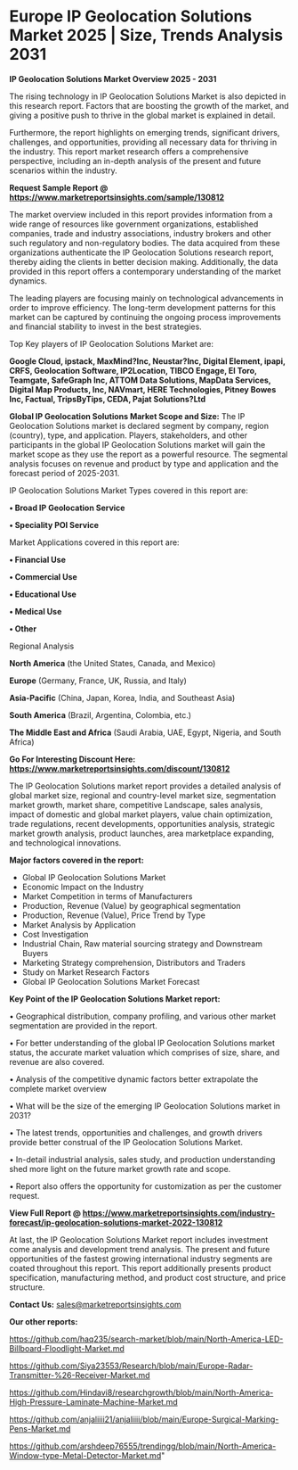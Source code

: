 # Europe IP Geolocation Solutions Market 2025 | Size, Trends Analysis 2031

<Strong> IP Geolocation Solutions Market Overview 2025 - 2031</strong>

The rising technology in IP Geolocation Solutions Market is also depicted in this research report. Factors that are boosting the growth of the market, and giving a positive push to thrive in the global market is explained in detail.

Furthermore, the report highlights on emerging trends, significant drivers, challenges, and opportunities, providing all necessary data for thriving in the industry. This report market research offers a comprehensive perspective, including an in-depth analysis of the present and future scenarios within the industry.

<strong>Request Sample Report @ <a href=https://www.marketreportsinsights.com/sample/130812>https://www.marketreportsinsights.com/sample/130812</a></strong>

The market overview included in this report provides information from a wide range of resources like government organizations, established companies, trade and industry associations, industry brokers and other such regulatory and non-regulatory bodies. The data acquired from these organizations authenticate the IP Geolocation Solutions research report, thereby aiding the clients in better decision making. Additionally, the data provided in this report offers a contemporary understanding of the market dynamics.

The leading players are focusing mainly on technological advancements in order to improve efficiency. The long-term development patterns for this market can be captured by continuing the ongoing process improvements and financial stability to invest in the best strategies.

Top Key players of IP Geolocation Solutions Market are:

<strong>Google Cloud, ipstack, MaxMind?Inc, Neustar?Inc, Digital Element, ipapi, CRFS, Geolocation Software, IP2Location, TIBCO Engage, El Toro, Teamgate, SafeGraph Inc, ATTOM Data Solutions, MapData Services, Digital Map Products, Inc, NAVmart, HERE Technologies, Pitney Bowes Inc, Factual, TripsByTips, CEDA, Pajat Solutions?Ltd</strong>

<strong><b>Global IP Geolocation Solutions Market Scope and Size:</b></strong>
The IP Geolocation Solutions market is declared segment by company, region (country), type, and application. Players, stakeholders, and other participants in the global IP Geolocation Solutions market will gain the market scope as they use the report as a powerful resource. The segmental analysis focuses on revenue and product by type and application and the forecast period of 2025-2031.

IP Geolocation Solutions Market Types covered in this report are:

<strong>• Broad IP Geolocation Service

• Speciality POI Service</strong>

Market Applications covered in this report are:

<strong>• Financial Use

• Commercial Use

• Educational Use

• Medical Use

• Other</strong> 

Regional Analysis

<strong>North America</strong> (the United States, Canada, and Mexico)

<strong>Europe</strong> (Germany, France, UK, Russia, and Italy)

<strong>Asia-Pacific</strong> (China, Japan, Korea, India, and Southeast Asia)

<strong>South America</strong> (Brazil, Argentina, Colombia, etc.)

<strong>The Middle East and Africa</strong> (Saudi Arabia, UAE, Egypt, Nigeria, and South Africa)

<strong>Go For Interesting Discount Here: <a href=https://www.marketreportsinsights.com/discount/130812>https://www.marketreportsinsights.com/discount/130812</a></strong>

The IP Geolocation Solutions market report provides a detailed analysis of global market size, regional and country-level market size, segmentation market growth, market share, competitive Landscape, sales analysis, impact of domestic and global market players, value chain optimization, trade regulations, recent developments, opportunities analysis, strategic market growth analysis, product launches, area marketplace expanding, and technological innovations.

<strong><b>Major factors covered in the report:</b></strong>
<ul>
  <li>Global IP Geolocation Solutions Market </li>
  <li>Economic Impact on the Industry</li>
  <li>Market Competition in terms of Manufacturers</li>
  <li>Production, Revenue (Value) by geographical segmentation</li>
  <li>Production, Revenue (Value), Price Trend by Type</li>
  <li>Market Analysis by Application</li>
  <li>Cost Investigation</li>
  <li>Industrial Chain, Raw material sourcing strategy and Downstream Buyers</li>
  <li>Marketing Strategy comprehension, Distributors and Traders</li>
  <li>Study on Market Research Factors</li>
  <li>Global IP Geolocation Solutions Market Forecast</li>
</ul>

<strong><b>Key Point of the IP Geolocation Solutions Market report:</b></strong>

• Geographical distribution, company profiling, and various other market segmentation are provided in the report.

• For better understanding of the global IP Geolocation Solutions market status, the accurate market valuation which comprises of size, share, and revenue are also covered.

• Analysis of the competitive dynamic factors better extrapolate the complete market overview

• What will be the size of the emerging IP Geolocation Solutions market in 2031?

• The latest trends, opportunities and challenges, and growth drivers provide better construal of the IP Geolocation Solutions Market.

• In-detail industrial analysis, sales study, and production understanding shed more light on the future market growth rate and scope.

• Report also offers the opportunity for customization as per the customer request.

<strong><b>View Full Report @ <a href=https://www.marketreportsinsights.com/industry-forecast/ip-geolocation-solutions-market-2022-130812>https://www.marketreportsinsights.com/industry-forecast/ip-geolocation-solutions-market-2022-130812</a></b></strong>


At last, the IP Geolocation Solutions Market report includes investment come analysis and development trend analysis. The present and future opportunities of the fastest growing international industry segments are coated throughout this report. This report additionally presents product specification, manufacturing method, and product cost structure, and price structure.

<strong>Contact Us:</strong>
sales@marketreportsinsights.com

<strong>Our other reports:</strong>

<a href=https://github.com/haq235/search-market/blob/main/North-America-LED-Billboard-Floodlight-Market.md>https://github.com/haq235/search-market/blob/main/North-America-LED-Billboard-Floodlight-Market.md</a>

<a href=https://github.com/Siya23553/Research/blob/main/Europe-Radar-Transmitter-%26-Receiver-Market.md>https://github.com/Siya23553/Research/blob/main/Europe-Radar-Transmitter-%26-Receiver-Market.md</a>

<a href=https://github.com/Hindavi8/researchgrowth/blob/main/North-America-High-Pressure-Laminate-Machine-Market.md>https://github.com/Hindavi8/researchgrowth/blob/main/North-America-High-Pressure-Laminate-Machine-Market.md</a>

<a href=https://github.com/anjaliiii21/anjaliiii/blob/main/Europe-Surgical-Marking-Pens-Market.md>https://github.com/anjaliiii21/anjaliiii/blob/main/Europe-Surgical-Marking-Pens-Market.md</a>

<a href=https://github.com/arshdeep76555/trendingg/blob/main/North-America-Window-type-Metal-Detector-Market.md>https://github.com/arshdeep76555/trendingg/blob/main/North-America-Window-type-Metal-Detector-Market.md</a>"
